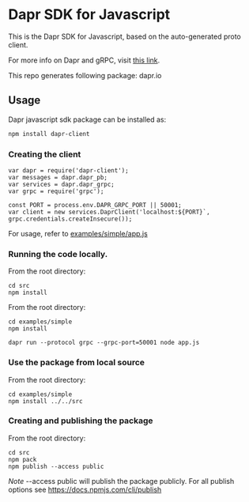# Dapr SDK for Javascript

This is the Dapr SDK for Javascript, based on the auto-generated proto client.<br>

For more info on Dapr and gRPC, visit [this link](https://github.com/dapr/docs/tree/master/howto/create-grpc-app).

This repo generates following package:
dapr.io

## Usage
Dapr javascript sdk package can be installed as:
```bash
npm install dapr-client
```

### Creating the client
```
var dapr = require('dapr-client');
var messages = dapr.dapr_pb; 
var services = dapr.dapr_grpc;
var grpc = require('grpc');

const PORT = process.env.DAPR_GRPC_PORT || 50001;
var client = new services.DaprClient('localhost:${PORT}`, grpc.credentials.createInsecure());
```

For usage, refer to [examples/simple/app.js](https://github.com/dapr/js-sdk/blob/master/examples/simple/app.js)


### Running the code locally.

From the root directory:

```
cd src
npm install
```

From the root directory:

```
cd examples/simple
npm install
```

```
dapr run --protocol grpc --grpc-port=50001 node app.js
```

### Use the package from local source
From the root directory:

```
cd examples/simple
npm install ../../src
```

### Creating and publishing the package
From the root directory:

```
cd src
npm pack
npm publish --access public
```
*Note* --access public will publish the package publicly.
For all publish options see https://docs.npmjs.com/cli/publish